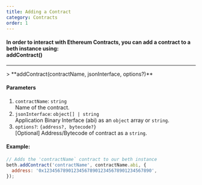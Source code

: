 ```yaml
---
title: Adding a Contract
category: Contracts
order: 1
---
```


#### In order to interact with Ethereum Contracts, you can add a contract to a beth instance using:<br><b>addContract()</b>

<hr>
> **addContract(contractName, jsonInterface, options?)**

#### Parameters

1.  `contractName`: `string`<br> Name of the contract.
2.  `jsonInterface`: `object[] | string`<br> Application Binary Interface (abi)
    as an `object` array or `string`.
3.  `options?`: `{address?, bytecode?}`<br> [Optional] Address/Bytecode of
    contract as a `string`.

#### Example:

```javascript
// Adds the 'contractName` contract to our beth instance
beth.addContract('contractName', contractName.abi, {
  address: '0x1234567890123456789012345678901234567890',
});
```
